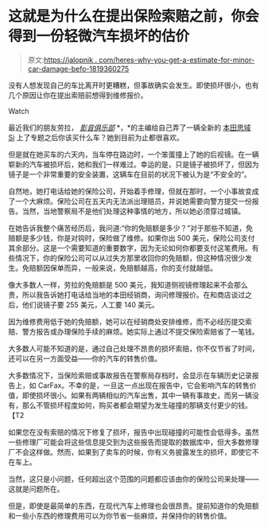 # 这就是为什么在提出保险索赔之前，你会得到一份轻微汽车损坏的估价

> 原文:[https://jalopnik . com/heres-why-you-get-a-estimate-for-minor-car-damage-befo-1819360275](https://jalopnik.com/heres-why-you-get-an-estimate-for-minor-car-damage-befo-1819360275)

没有人想发现自己的车比离开时更糟糕，但事故确实会发生。即使损坏很小，也有几个原因让你在提出索赔前想得到维修报价。

Watch

最近我们的朋友劳拉， [*影音俱乐部*](https://www.avclub.com/) *，*的主编给自己弄了一辆全新的 [本田思域 Si](https://jalopnik.com/the-2017-honda-civic-si-is-the-kind-of-fun-that-won-t-r-1795510215) 上了专题之后你该买什么车？她到目前为止都很喜欢。

但是就在她买车的六天内，当车停在路边时，一个笨蛋撞上了她的后视镜。在一辆崭新的汽车被损坏后，她和我们一样难过。幸运的是，只是镜子被损坏了，但因为镜子是一个非常重要的安全装置，这辆车在目前的状况下被认为是“不安全的”。

自然地，她打电话给她的保险公司，开始着手修理，但就在那时，一个小事故变成了一个大麻烦。保险公司在五天内无法派出理赔员，并说她需要向警方提交一份报告。当然，当地警察局不是他们处理这种事情的地方，所以她必须穿过城镇。

在她告诉我整个痛苦经历后，我问道:“你的免赔额是多少？”对于那些不知道，免赔额是多少钱，你是对钩时，保险做了维修。如果你出 500 美元，保险公司支付其余部分。这是一个需要知道的重要数字，因为无论如何你都要支付这笔费用。有些情况下，你的保险公司可以从过失方那里收回你的免赔额，但这种情况很少发生。免赔额因保单而异，一般来说，免赔额越高，你的支付就越低。

像大多数人一样，劳拉的免赔额是 500 美元，我知道侧视镜修理起来不会那么贵，所以我告诉她打电话给当地的本田经销商，询问修理报价。在和商店谈过之后，他们说镜子要 255 美元，人工要 140 美元。

因为维修费用低于她的免赔额，她可以在经销商处安排维修，而不必经历提交索赔、警方报告或办理保险手续的麻烦。她实际上通过不提交保险索赔省了一笔钱。

大多数人可能不知道的是，通过自己处理不昂贵的损坏索赔，你不仅节省了时间，还可以在另一方面受益——你的汽车的转售价值。

大多数情况下，当保险索赔或事故报告在警察局存档时，会显示在车辆历史记录报告上，如 CarFax。不幸的是，一旦这一点出现在报告中，它会影响汽车的转售价值，即使损坏很小。如果有两辆相似的汽车出售，其中一辆有事故史，而另一辆没有，那么不管损坏程度如何，购买者都会期望为发生碰撞的那辆支付更少的钱。【T2

如果您在没有索赔的情况下修复了损坏，报告中出现碰撞的可能性会低得多。虽然一些修理厂可能会将这些信息提交到为这些报告而提取的数据库中，但大多数修理厂不会这样做。然而，如果到了卖车的时候，你有义务披露发生的损坏，即使它不在车上。

当然，这只是小问题，任何超出这个范围的问题都应该由你的保险公司来处理——这就是问题所在。

但是，即使是最简单的东西，在现代汽车上修理也会很昂贵。提前知道你的免赔额和一些小东西的修理费用可以为你节省一些麻烦，并保持你的转售价值。